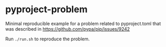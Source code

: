 # pyproject-problem
Minimal reproducible example for a problem related to pyproject.toml that was described in https://github.com/pypa/pip/issues/9242

Run `./run.sh` to reproduce the problem.
